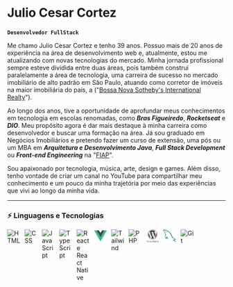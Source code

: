 # Julio Cesar Cortez 

**`Desenvolvedor FullStack`**

Me chamo Julio Cesar Cortez e tenho 39 anos. Possuo mais de 20 anos de experiência na área de desenvolvimento web e, atualmente, estou me atualizando com novas tecnologias do mercado. Minha jornada profissional sempre esteve dividida entre duas áreas, pois também construí paralelamente a área de tecnologia, uma carreira de sucesso no mercado imobiliário de alto padrão em São Paulo, atuando como corretor de imóveis na maior imobiliária do país, a ("[Bossa Nova Sotheby's International Realty](https://www.bnsir.com.br/)").

Ao longo dos anos, tive a oportunidade de aprofundar meus conhecimentos em tecnologia em escolas renomadas, como ***Bras Figueiredo***, ***Rocketseat*** e ***DIO***. Meu propósito agora é dar mais destaque à minha carreira como desenvolvedor e buscar uma formação na área. Já sou graduado em Negócios Imobiliários e pretendo fazer um curso de extensão, uma pós ou um MBA em ***Arquitetura e Desenvolvimento Java***, ***Full Stack Development*** ou ***Front-end Engineering*** na "[FIAP](https://postech.fiap.com.br/)".

Sou apaixonado por tecnologia, música, arte, design e games. Além disso, tenho vontade de criar um canal no YouTube para compartilhar meu conhecimento e um pouco da minha trajetória por meio das experiências que vivi ao longo da minha vida.



---

### ⚡ Linguagens e Tecnologias

<img 
    align="left" 
    alt="HTML"
    title="HTML" 
    width="30px" 
    style="padding-right: 10px;" 
    src="https://cdn.jsdelivr.net/gh/devicons/devicon@latest/icons/html5/html5-original.svg" 
/>
<img 
    align="left" 
    alt="CSS" 
    title="CSS"
    width="30px" 
    style="padding-right: 10px;" 
    src="https://cdn.jsdelivr.net/gh/devicons/devicon@latest/icons/css3/css3-original.svg" 
/>
<img 
    align="left" 
    alt="JavaScript" 
    title="JavaScript"
    width="30px" 
    style="padding-right: 10px;" 
    src="https://cdn.jsdelivr.net/gh/devicons/devicon@latest/icons/javascript/javascript-original.svg" 
/>
<img 
    align="left" 
    alt="TypeScript"
    title="TypeScript" 
    width="30px" 
    style="padding-right: 10px;" 
    src="https://cdn.jsdelivr.net/gh/devicons/devicon@latest/icons/typescript/typescript-original.svg" 
/>
<img 
    align="left" 
    alt="React e React Native"
    title="React e React Native" 
    width="30px" 
    style="padding-right: 10px;" 
    src="https://cdn.jsdelivr.net/gh/devicons/devicon@latest/icons/react/react-original.svg" 
/>

<img 
    align="left" 
    alt="Vue.JS"
    title="Vue.JS" 
    width="30px" 
    style="padding-right: 10px;" 
    src="https://github.com/devicons/devicon/blob/master/icons/vuejs/vuejs-original.svg" 
/>

<img 
    align="left" 
    alt="Tailwind" 
    title="Tailwind"
    width="30px" 
    style="padding-right: 10px;" 
    src="https://cdn.jsdelivr.net/gh/devicons/devicon@latest/icons/tailwindcss/tailwindcss-original.svg" 
/>

<img 
    align="left" 
    alt="PHP" 
    title="PHP"
    width="30px" 
    style="padding-right: 10px;" 
    src="https://cdn.jsdelivr.net/gh/devicons/devicon@latest/icons/php/php-original.svg" 
/>

<img 
    align="left" 
    alt="Wordpress"
    title="Wordpress" 
    width="30px" 
    style="padding-right: 10px;" 
    src="https://github.com/devicons/devicon/blob/master/icons/wordpress/wordpress-original.svg" 
/>

<img 
    align="left" 
    alt="MySQL"
    title="MySQL" 
    width="30px" 
    style="padding-right: 10px;" 
    src="https://github.com/devicons/devicon/blob/master/icons/mysql/mysql-original.svg" 
/>

<img 
    align="left" 
    alt="Git" 
    title="Git"
    width="30px" 
    style="padding-right: 10px;" 
    src="https://cdn.jsdelivr.net/gh/devicons/devicon@latest/icons/git/git-original.svg" 
/>


<br/>


<!--
**juliocesarcortez/juliocesarcortez** is a ✨ _special_ ✨ repository because its `README.md` (this file) appears on your GitHub profile.

Here are some ideas to get you started:

- 🔭 I’m currently working on ...
- 🌱 I’m currently learning ...
- 👯 I’m looking to collaborate on ...
- 🤔 I’m looking for help with ...
- 💬 Ask me about ...
- 📫 How to reach me: ...
- 😄 Pronouns: ...
- ⚡ Fun fact: ...
-->
